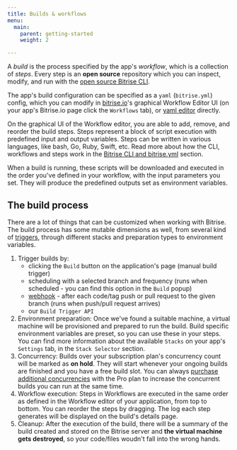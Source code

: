 ```yaml
---
title: Builds & workflows
menu:
  main:
    parent: getting-started
    weight: 2

---
```

A _build_ is the process specified by the app's _workflow_, which is a collection of _steps_. Every step is an **open source** repository which you can inspect, modify, and run with the [open source Bitrise CLI](https://www.bitrise.io/cli).

The app's build configuration can be specified as a `yaml` (`bitrise.yml`) config, which you can modify in [bitrise.io](https://www.bitrise.io)'s graphical Workflow Editor UI (on your app's Bitrise.io page click the `Workflows` tab), or [yaml editor](http://blog.bitrise.io/2016/02/12/edit-your-yaml-files-like-a-boss.html) directly.

On the graphical UI of the Workflow editor, you are able to add, remove, and reorder the build steps. Steps represent a block of script execution with predefined input and output variables. Steps can be written in various languages, like bash, Go, Ruby, Swift, etc. Read more about how the CLI, workflows and steps work in the [Bitrise CLI and bitrise.yml](/bitrise-cli/) section.

When a build is running, these scripts will be downloaded and executed in the order you've defined in your workflow, with the input parameters you set. They will produce the predefined outputs set as environment variables.

## The build process

There are a lot of things that can be customized when working with Bitrise. The build process has some mutable dimensions as well, from several kind of [triggers](https://bitrise-io.github.io/devcenter/webhooks/trigger-map), through different stacks and preparation types to environment variables.

1. Trigger builds by:
   * clicking the `Build` button on the application's page (manual build trigger)
   * scheduling with a selected branch and frequency (runs when scheduled - you can find this option in the `Build` popup)
   * [webhook](https://bitrise-io.github.io/devcenter/webhooks) - after each code/tag push or pull request to the given branch (runs when push/pull request arrives)
   * our `Build Trigger API`
2. Environment preparation: Once we've found a suitable machine, a virtual machine will be provisioned and prepared to run the build. Build specific environment variables are preset, so you can use these in your steps. You can find more information about the available `Stacks` on your app's `Settings` tab, in the `Stack Selector` section.
3. Concurrency: Builds over your subscription plan's concurrency count will be marked as **on hold**. They will start whenever your ongoing builds are finished and you have a free build slot. You can always [purchase additional concurrencies](https://www.bitrise.io/me/profile/pricing) with the Pro plan to increase the concurrent builds you can run at the same time.
4. Workflow execution: Steps in Workflows are executed in the same order as defined in the Workflow editor of your application, from top to bottom. You can reorder the steps by dragging. The log each step generates will be displayed on the build's details page.
5. Cleanup: After the execution of the build, there will be a summary of the build created and stored on the Bitrise server and **the virtual machine gets destroyed**, so your code/files woudn't fall into the wrong hands.